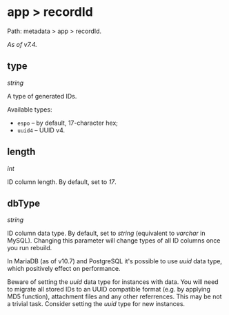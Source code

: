 # app > recordId

Path: metadata > app > recordId.

*As of v7.4.*

## type

*string*

A type of generated IDs.

Available types:

* `espo` – by default, 17-character hex;
* `uuid4` – UUID v4.

## length

*int*

ID column length. By default, set to *17*.

## dbType

*string*

ID column data type. By default, set to *string* (equivalent to *varchar* in MySQL). Changing this parameter will change types of all ID columns once you run rebuild.

In MariaDB (as of v10.7) and PostgreSQL it's possible to use *uuid* data type, which positively effect on performance.

Beware of setting the *uuid* data type for instances with data. You will need to migrate all stored IDs to an UUID compatible format (e.g. by applying MD5 function), attachment files and any other referrences. This may be not a trivial task. Consider setting the *uuid* type for new instances.
